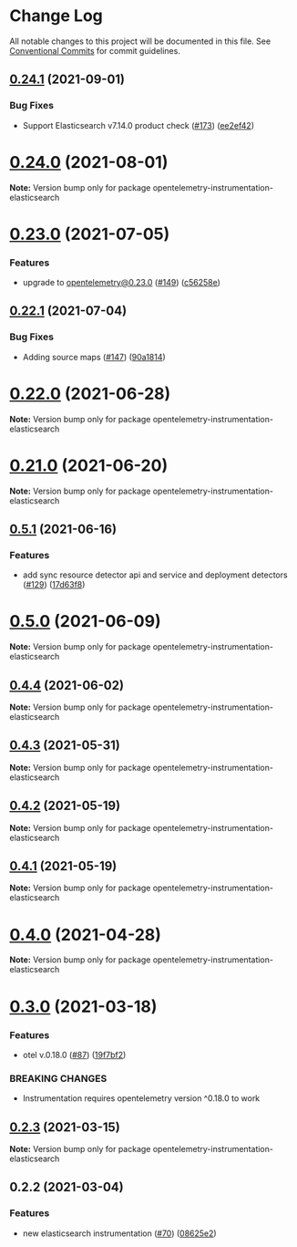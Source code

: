 # Change Log

All notable changes to this project will be documented in this file.
See [Conventional Commits](https://conventionalcommits.org) for commit guidelines.

## [0.24.1](https://github.com/aspecto-io/opentelemetry-ext-js/compare/opentelemetry-instrumentation-elasticsearch@0.24.0...opentelemetry-instrumentation-elasticsearch@0.24.1) (2021-09-01)


### Bug Fixes

* Support Elasticsearch v7.14.0 product check ([#173](https://github.com/aspecto-io/opentelemetry-ext-js/issues/173)) ([ee2ef42](https://github.com/aspecto-io/opentelemetry-ext-js/commit/ee2ef42464551767bd4052b20215afa4a9b0fe23))





# [0.24.0](https://github.com/aspecto-io/opentelemetry-ext-js/compare/opentelemetry-instrumentation-elasticsearch@0.23.0...opentelemetry-instrumentation-elasticsearch@0.24.0) (2021-08-01)

**Note:** Version bump only for package opentelemetry-instrumentation-elasticsearch





# [0.23.0](https://github.com/aspecto-io/opentelemetry-ext-js/compare/opentelemetry-instrumentation-elasticsearch@0.22.1...opentelemetry-instrumentation-elasticsearch@0.23.0) (2021-07-05)


### Features

* upgrade to opentelemetry@0.23.0 ([#149](https://github.com/aspecto-io/opentelemetry-ext-js/issues/149)) ([c56258e](https://github.com/aspecto-io/opentelemetry-ext-js/commit/c56258eba8885fa7ac9a2d26e4860c30f33fe513))





## [0.22.1](https://github.com/aspecto-io/opentelemetry-ext-js/compare/opentelemetry-instrumentation-elasticsearch@0.22.0...opentelemetry-instrumentation-elasticsearch@0.22.1) (2021-07-04)


### Bug Fixes

* Adding source maps ([#147](https://github.com/aspecto-io/opentelemetry-ext-js/issues/147)) ([90a1814](https://github.com/aspecto-io/opentelemetry-ext-js/commit/90a1814f30b1fbc78a10e6f9e2f7acd7d798e53a))





# [0.22.0](https://github.com/aspecto-io/opentelemetry-ext-js/compare/opentelemetry-instrumentation-elasticsearch@0.21.0...opentelemetry-instrumentation-elasticsearch@0.22.0) (2021-06-28)

**Note:** Version bump only for package opentelemetry-instrumentation-elasticsearch





# [0.21.0](https://github.com/aspecto-io/opentelemetry-ext-js/compare/opentelemetry-instrumentation-elasticsearch@0.5.1...opentelemetry-instrumentation-elasticsearch@0.21.0) (2021-06-20)

**Note:** Version bump only for package opentelemetry-instrumentation-elasticsearch





## [0.5.1](https://github.com/aspecto-io/opentelemetry-ext-js/compare/opentelemetry-instrumentation-elasticsearch@0.5.0...opentelemetry-instrumentation-elasticsearch@0.5.1) (2021-06-16)


### Features

* add sync resource detector api and service and deployment detectors ([#129](https://github.com/aspecto-io/opentelemetry-ext-js/issues/129)) ([17d63f8](https://github.com/aspecto-io/opentelemetry-ext-js/commit/17d63f87e8103fecd9f6f906eed9931e2f5a4aaa))





# [0.5.0](https://github.com/aspecto-io/opentelemetry-ext-js/compare/opentelemetry-instrumentation-elasticsearch@0.4.4...opentelemetry-instrumentation-elasticsearch@0.5.0) (2021-06-09)

**Note:** Version bump only for package opentelemetry-instrumentation-elasticsearch





## [0.4.4](https://github.com/aspecto-io/opentelemetry-ext-js/compare/opentelemetry-instrumentation-elasticsearch@0.4.3...opentelemetry-instrumentation-elasticsearch@0.4.4) (2021-06-02)

**Note:** Version bump only for package opentelemetry-instrumentation-elasticsearch





## [0.4.3](https://github.com/aspecto-io/opentelemetry-ext-js/compare/opentelemetry-instrumentation-elasticsearch@0.4.2...opentelemetry-instrumentation-elasticsearch@0.4.3) (2021-05-31)

**Note:** Version bump only for package opentelemetry-instrumentation-elasticsearch





## [0.4.2](https://github.com/aspecto-io/opentelemetry-ext-js/compare/opentelemetry-instrumentation-elasticsearch@0.4.1...opentelemetry-instrumentation-elasticsearch@0.4.2) (2021-05-19)

**Note:** Version bump only for package opentelemetry-instrumentation-elasticsearch





## [0.4.1](https://github.com/aspecto-io/opentelemetry-ext-js/compare/opentelemetry-instrumentation-elasticsearch@0.4.0...opentelemetry-instrumentation-elasticsearch@0.4.1) (2021-05-19)

**Note:** Version bump only for package opentelemetry-instrumentation-elasticsearch





# [0.4.0](https://github.com/aspecto-io/opentelemetry-ext-js/compare/opentelemetry-instrumentation-elasticsearch@0.3.0...opentelemetry-instrumentation-elasticsearch@0.4.0) (2021-04-28)

**Note:** Version bump only for package opentelemetry-instrumentation-elasticsearch





# [0.3.0](https://github.com/aspecto-io/opentelemetry-ext-js/compare/opentelemetry-instrumentation-elasticsearch@0.2.3...opentelemetry-instrumentation-elasticsearch@0.3.0) (2021-03-18)


### Features

* otel v.0.18.0 ([#87](https://github.com/aspecto-io/opentelemetry-ext-js/issues/87)) ([19f7bf2](https://github.com/aspecto-io/opentelemetry-ext-js/commit/19f7bf2182e7fafa71817aa7038221755de68007))


### BREAKING CHANGES

* Instrumentation requires opentelemetry version ^0.18.0 to work





## [0.2.3](https://github.com/aspecto-io/opentelemetry-ext-js/compare/opentelemetry-instrumentation-elasticsearch@0.2.2...opentelemetry-instrumentation-elasticsearch@0.2.3) (2021-03-15)

**Note:** Version bump only for package opentelemetry-instrumentation-elasticsearch





## 0.2.2 (2021-03-04)


### Features

* new elasticsearch instrumentation ([#70](https://github.com/aspecto-io/opentelemetry-ext-js/issues/70)) ([08625e2](https://github.com/aspecto-io/opentelemetry-ext-js/commit/08625e2ab795fc0a5a74205329f1b057ae7070b5))
